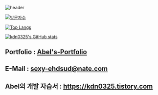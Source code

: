 ![header](https://capsule-render.vercel.app/api?type=waving&color=000000&text=Abel's%20Github&desc=안녕하세요%20UI%20개발%20및%20프론트%20엔드%20개발자%20Abel%20입니다&descAlignY=50&height=200&fontSize=50&fontColor=f1f5f9&fontAlignY=30)

[![방문자수](https://hits.sh/github.com/kdn0325/hits.svg?view=today-total&style=for-the-badge)](https://hits.sh/github.com/kdn0325/hits/)

[![Top Langs](https://github-readme-stats.vercel.app/api/top-langs/?username=kdn0325)](https://github.com/kdn0325?tab=repositories)

[![kdn0325's GitHub stats](https://github-readme-stats.vercel.app/api?username=kdn0325)](https://github.com/kdn0325?tab=repositories)


## Portfolio : [Abel's-Portfolio](https://portfolio-abel.netlify.app/)
## E-Mail : sexy-ehdsud@nate.com
## Abel의 개발 자습서 : https://kdn0325.tistory.com
